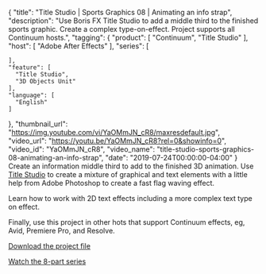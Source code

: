 {
  "title": "Title Studio | Sports Graphics 08 | Animating an info strap",
  "description": "Use Boris FX Title Studio to add a middle third to the finished sports graphic. Create a complex type-on-effect. Project supports all Continuum hosts.",
  "tagging": {
    "product": [
      "Continuum",
      "Title Studio"
    ],
    "host": [
      "Adobe After Effects"
    ],
    "series": [

    ],
    "feature": [
      "Title Studio",
      "3D Objects Unit"
    ],
    "language": [
      "English"
    ]
  },
  "thumbnail_url": "https://img.youtube.com/vi/YaOMmJN_cR8/maxresdefault.jpg",
  "video_url": "https://youtu.be/YaOMmJN_cR8?rel=0&showinfo=0",
  "video_id": "YaOMmJN_cR8",
  "video_name": "title-studio-sports-graphics-08-animating-an-info-strap",
  "date": "2019-07-24T00:00:00-04:00"
}
Create an information middle third to add to the finished 3D animation. Use [Title Studio](https://borisfx.com/products/title-studio/ "Boris FX Title Studio") to create a mixture of graphical and text elements with a little help from Adobe Photoshop to create a fast flag waving effect. 

Learn how to work with 2D text effects including a more complex text type on effect.

Finally, use this project in other hots that support Continuum effects, eg, Avid, Premiere Pro, and Resolve.

<a href="https://bit.ly/2xxX5pA" target="_blank">Download the project file</a>

<a href="https://borisfx.com/videos/?tags=category:Creating%20Sports%20Graphics&search=">Watch the 8-part series</a>
